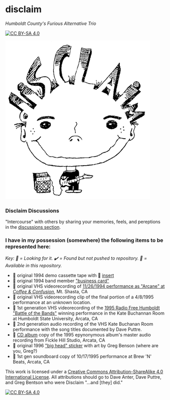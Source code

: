 # disclaim
_Humboldt County's Furious Alternative Trio_

[![CC BY-SA 4.0][cc-by-sa-shield]][cc-by-sa]

<img src="https://github.com/iLPdev/disclaim/blob/main/images/diSCLAiM_sticker_full.jpg" alt="disclaim sticker" height="500">

### Disclaim Discussions
"Intercourse" with others by sharing your memories, feels, and pereptions in the [discussions section](https://github.com/iLPdev/disclaim/discussions). 

### I have in my possession (somewhere) the following items to be represented here:
_Key: 👀 = Looking for it. ✔️ = Found but not pushed to repository. 🏁 = Available in this repository._

* 🏁 original 1994 demo cassette tape with 🏁 [insert](https://github.com/iLPdev/disclaim/tree/main/images/cassette/demo)
* 🏁 original 1994 band member ["business card"](https://github.com/iLPdev/disclaim/blob/main/diSCLAiM_business_card.jpg)
* 🏁 original VHS videorecording of [11/26/1994 performance as "Arcane" at _Coffee & Confusion_](https://github.com/iLPdev/disclaim/tree/main/video/VHS/raw/coffee%20and%20confusion), Mt. Shasta, CA
* 🏁 original VHS videorecording clip of the final portion of a 4/8/1995 performance at an unknown location.
* 🏁 1st generation VHS videorecording of the [1995 Radio Free Humboldt "Battle of the Bands"](https://github.com/iLPdev/disclaim/tree/main/video/VHS/raw/kate%20buchanan%20room) winning performance in the Kate Buchannan Room at Humboldt State University, Arcata, CA
* 👀 2nd generation audio recording of the VHS Kate Buchanan Room performance with the song titles documented by Dave Puttre.
* 🏁 [CD album](https://github.com/iLPdev/disclaim/tree/main/audio/CD/raw) copy of the 1995 epynonymous album's master audio recording from Fickle Hill Studio, Arcata, CA
* 🏁 original 1996 ["big head" sticker](https://github.com/iLPdev/disclaim/blob/main/diSCLAiM_sticker_full.jpg) with art by Greg Benson (where are you, Greg?)
* 🏁 1st gen soundboard copy of 10/17/1995 performance at Brew 'N' Beats, Arcata, CA

This work is licensed under a
[Creative Commons Attribution-ShareAlike 4.0 International License][cc-by-sa]. All attributions should go to Dave Anter, Dave Puttre, and Greg Bentson who were Disclaim "...and [they] did."

[![CC BY-SA 4.0][cc-by-sa-image]][cc-by-sa]

[big-head]: https://github.com/iLPdev/disclaim/blob/main/images/diSCLAiM_sticker_full.jpg
[cc-by-sa]: http://creativecommons.org/licenses/by-sa/4.0/
[cc-by-sa-image]: https://licensebuttons.net/l/by-sa/4.0/88x31.png
[cc-by-sa-shield]: https://img.shields.io/badge/License-CC%20BY--SA%204.0-lightgrey.svg

